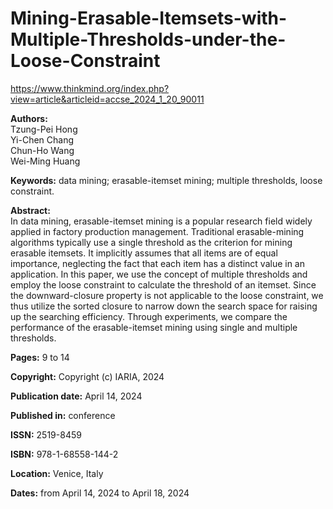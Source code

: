 # Mining-Erasable-Itemsets-with-Multiple-Thresholds-under-the-Loose-Constraint

https://www.thinkmind.org/index.php?view=article&articleid=accse_2024_1_20_90011

**Authors:**  
Tzung-Pei Hong  
Yi-Chen Chang  
Chun-Ho Wang  
Wei-Ming Huang  

**Keywords:** data mining; erasable-itemset mining; multiple thresholds, loose constraint.

**Abstract:**  
In data mining, erasable-itemset mining is a popular research field widely applied in factory production management. Traditional erasable-mining algorithms typically use a single threshold as the criterion for mining erasable itemsets. It implicitly assumes that all items are of equal importance, neglecting the fact that each item has a distinct value in an application. In this paper, we use the concept of multiple thresholds and employ the loose constraint to calculate the threshold of an itemset. Since the downward-closure property is not applicable to the loose constraint, we thus utilize the sorted closure to narrow down the search space for raising up the searching efficiency. Through experiments, we compare the performance of the erasable-itemset mining using single and multiple thresholds.

**Pages:** 9 to 14

**Copyright:** Copyright (c) IARIA, 2024

**Publication date:** April 14, 2024

**Published in:** conference

**ISSN:** 2519-8459

**ISBN:** 978-1-68558-144-2

**Location:** Venice, Italy

**Dates:** from April 14, 2024 to April 18, 2024

